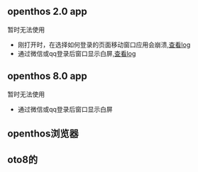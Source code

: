 ## openthos 2.0 app
暂时无法使用
- 刚打开时，在选择如何登录的页面移动窗口应用会崩溃,[查看log](https://github.com/openthos/app-testing-results/blob/master/%E6%B5%8B%E8%AF%95%E5%86%85%E5%AE%B9%E5%8F%8A%E7%BB%93%E6%9E%9C/log/20190604-tencentdoccrash.txt)
- 通过微信或qq登录后窗口显示白屏,[查看log](https://github.com/openthos/app-testing-results/blob/master/%E6%B5%8B%E8%AF%95%E5%86%85%E5%AE%B9%E5%8F%8A%E7%BB%93%E6%9E%9C/log/20190604-tencentdocblank.txt)

## openthos 8.0 app
暂时无法使用
- 通过微信或qq登录后窗口显示白屏

## openthos浏览器


## oto8的
